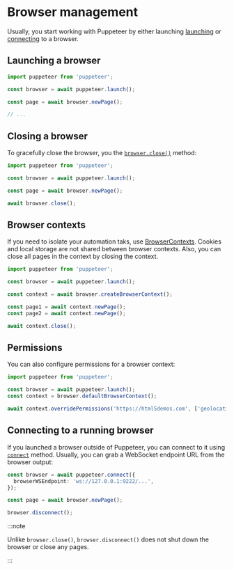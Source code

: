 # Browser management

Usually, you start working with Puppeteer by either launching [launching](https://pptr.dev/api/puppeteer.puppeteernode.launch) or [connecting](https://pptr.dev/api/puppeteer.puppeteernode.connect) to a browser.

## Launching a browser

```ts
import puppeteer from 'puppeteer';

const browser = await puppeteer.launch();

const page = await browser.newPage();

// ...
```

## Closing a browser

To gracefully close the browser, you the [`browser.close()`](https://pptr.dev/api/puppeteer.browser.close) method:

```ts
import puppeteer from 'puppeteer';

const browser = await puppeteer.launch();

const page = await browser.newPage();

await browser.close();
```

## Browser contexts

If you need to isolate your automation taks, use [BrowserContexts](https://pptr.dev/api/puppeteer.browser.createbrowsercontext/). Cookies and local storage are not shared between browser contexts. Also, you can close all pages in the context by closing the context.

```ts
import puppeteer from 'puppeteer';

const browser = await puppeteer.launch();

const context = await browser.createBrowserContext();

const page1 = await context.newPage();
const page2 = await context.newPage();

await context.close();
```

## Permissions

You can also configure permissions for a browser context:

```ts
import puppeteer from 'puppeteer';

const browser = await puppeteer.launch();
const context = browser.defaultBrowserContext();

await context.overridePermissions('https://html5demos.com', ['geolocation']);
```

## Connecting to a running browser

If you launched a browser outside of Puppeteer, you can connect to it using [`connect`](https://pptr.dev/api/puppeteer.puppeteernode.connect/) method. Usually, you can grab a WebSocket endpoint URL from the browser output:

```ts
const browser = await puppeteer.connect({
  browserWSEndpoint: 'ws://127.0.0.1:9222/...',
});

const page = await browser.newPage();

browser.disconnect();
```

:::note

Unlike `browser.close()`, `browser.disconnect()` does not shut down the browser or close any pages.

:::
